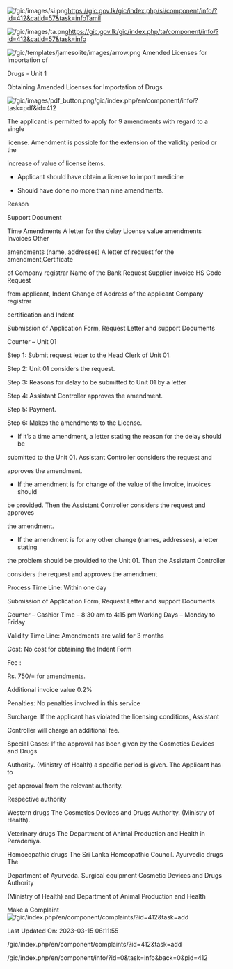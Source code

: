 <!-- Source: https://gic.gov.lk/gic/index.php/en/component/info/?id=412&catid=57&task=info -->

![/gic/images/si.png](/gic/images/si.png)https://gic.gov.lk/gic/index.php/si/component/info/?id=412&catid=57&task=infoTamil

![/gic/images/ta.png](/gic/images/ta.png)https://gic.gov.lk/gic/index.php/ta/component/info/?id=412&catid=57&task=info

![/gic/templates/jamesolite/images/arrow.png](/gic/templates/jamesolite/images/arrow.png) Amended Licenses for Importation of

Drugs - Unit 1

Obtaining Amended Licenses for Importation of Drugs

![/gic/images/pdf_button.png](/gic/images/pdf_button.png)/gic/index.php/en/component/info/?task=pdf&id=412

The applicant is permitted to apply for 9 amendments with regard to a single

license. Amendment is possible for the extension of the validity period or the

increase of value of license items.

 * Applicant should have obtain a license to import medicine

 * Should have done no more than nine amendments.

Reason

Support Document

Time Amendments A letter for the delay License value amendments Invoices Other

amendments (name, addresses) A letter of request for the amendment,Certificate

of Company registrar Name of the Bank Request Supplier invoice HS Code Request

from applicant, Indent Change of Address of the applicant Company registrar

certification and Indent

Submission of Application Form, Request Letter and support Documents

Counter – Unit 01

Step 1: Submit request letter to the Head Clerk of Unit 01.

Step 2: Unit 01 considers the request.

Step 3: Reasons for delay to be submitted to Unit 01 by a letter

Step 4: Assistant Controller approves the amendment.

Step 5: Payment.

Step 6: Makes the amendments to the License.

 * If it’s a time amendment, a letter stating the reason for the delay should be

 submitted to the Unit 01. Assistant Controller considers the request and

 approves the amendment.

 * If the amendment is for change of the value of the invoice, invoices should

 be provided. Then the Assistant Controller considers the request and approves

 the amendment.

 * If the amendment is for any other change (names, addresses), a letter stating

 the problem should be provided to the Unit 01. Then the Assistant Controller

 considers the request and approves the amendment

Process Time Line: Within one day

Submission of Application Form, Request Letter and support Documents

Counter – Cashier Time – 8:30 am to 4:15 pm Working Days – Monday to Friday

Validity Time Line: Amendments are valid for 3 months

Cost: No cost for obtaining the Indent Form

Fee :

Rs. 750/= for amendments.

Additional invoice value 0.2%

Penalties: No penalties involved in this service

Surcharge: If the applicant has violated the licensing conditions, Assistant

Controller will charge an additional fee.

Special Cases: If the approval has been given by the Cosmetics Devices and Drugs

Authority. (Ministry of Health) a specific period is given. The Applicant has to

get approval from the relevant authority.

Respective authority

Western drugs The Cosmetics Devices and Drugs Authority. (Ministry of Health).

Veterinary drugs The Department of Animal Production and Health in Peradeniya.

Homoeopathic drugs The Sri Lanka Homeopathic Council. Ayurvedic drugs The

Department of Ayurveda. Surgical equipment Cosmetic Devices and Drugs Authority

(Ministry of Health) and Department of Animal Production and Health

Make a Complaint ![/gic/index.php/en/component/complaints/?id=412&task=add](/gic/index.php/en/component/complaints/?id=412&task=add)

Last Updated On: 2023-03-15 06:11:55

/gic/index.php/en/component/complaints/?id=412&task=add

/gic/index.php/en/component/info/?id=0&task=info&back=0&pid=412